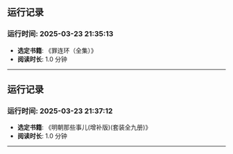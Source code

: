 ## 运行记录
### 运行时间: 2025-03-23 21:35:13
- **选定书籍**: 《罪连环（全集）》
- **阅读时长**: 1.0 分钟
------------------------------
## 运行记录
### 运行时间: 2025-03-23 21:37:12
- **选定书籍**: 《明朝那些事儿(增补版)(套装全九册)》
- **阅读时长**: 1.0 分钟
------------------------------
